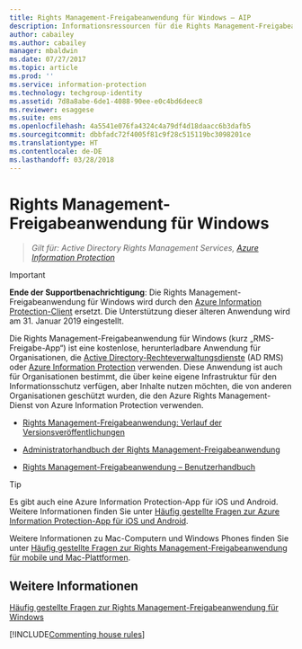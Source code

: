```yaml
---
title: Rights Management-Freigabeanwendung für Windows – AIP
description: Informationsressourcen für die Rights Management-Freigabeanwendung für Windows. Dies ist eine kostenlose, herunterladbare Anwendung für Organisationen, die Active Directory Rights Management Services (AD RMS) oder Azure Information Protection verwenden, sowie für Organisationen, die keine eigene Infrastruktur für den Informationsschutz einsetzen, aber trotzdem Inhalte verwenden möchten, die von anderen Organisationen mit Azure Information Protection geschützt sind.
author: cabailey
ms.author: cabailey
manager: mbaldwin
ms.date: 07/27/2017
ms.topic: article
ms.prod: ''
ms.service: information-protection
ms.technology: techgroup-identity
ms.assetid: 7d8a8abe-6de1-4088-90ee-e0c4bd6deec8
ms.reviewer: esaggese
ms.suite: ems
ms.openlocfilehash: 4a5541e076fa4324c4a79df4d18daacc6b3dafb5
ms.sourcegitcommit: dbbfadc72f4005f81c9f28c515119bc3098201ce
ms.translationtype: HT
ms.contentlocale: de-DE
ms.lasthandoff: 03/28/2018
---
```

# <a name="rights-management-sharing-application-for-windows"></a>Rights Management-Freigabeanwendung für Windows

>*Gilt für: Active Directory Rights Management Services, [Azure Information Protection](https://azure.microsoft.com/pricing/details/information-protection)*

> [!IMPORTANT]
> **Ende der Supportbenachrichtigung**: Die Rights Management-Freigabeanwendung für Windows wird durch den [Azure Information Protection-Client](aip-client.md) ersetzt. Die Unterstützung dieser älteren Anwendung wird am 31. Januar 2019 eingestellt. 


Die Rights Management-Freigabeanwendung für Windows (kurz „RMS-Freigabe-App“) ist eine kostenlose, herunterladbare Anwendung für Organisationen, die [Active Directory-Rechteverwaltungsdienste](https://technet.microsoft.com/library/cc772403.aspx) (AD RMS) oder [Azure Information Protection](../understand-explore/what-is-information-protection.md) verwenden. Diese Anwendung ist auch für Organisationen bestimmt, die über keine eigene Infrastruktur für den Informationsschutz verfügen, aber Inhalte nutzen möchten, die von anderen Organisationen geschützt wurden, die den Azure Rights Management-Dienst von Azure Information Protection verwenden.

-   [Rights Management-Freigabeanwendung: Verlauf der Versionsveröffentlichungen](sharing-app-version-release-history.md)

-   [Administratorhandbuch der Rights Management-Freigabeanwendung](sharing-app-admin-guide.md)

-   [Rights Management-Freigabeanwendung – Benutzerhandbuch](sharing-app-user-guide.md)

> [!TIP]
> Es gibt auch eine Azure Information Protection-App für iOS und Android. Weitere Informationen finden Sie unter [Häufig gestellte Fragen zur Azure Information Protection-App für iOS und Android](mobile-app-faq.md ).
> 
> Weitere Informationen zu Mac-Computern und Windows Phones finden Sie unter [Häufig gestellte Fragen zur Rights Management-Freigabeanwendung für mobile und Mac-Plattformen](http://technet.microsoft.com/dn451248).

## <a name="see-also"></a>Weitere Informationen
[Häufig gestellte Fragen zur Rights Management-Freigabeanwendung für Windows](http://technet.microsoft.com/dn467883)

[!INCLUDE[Commenting house rules](../includes/houserules.md)]
